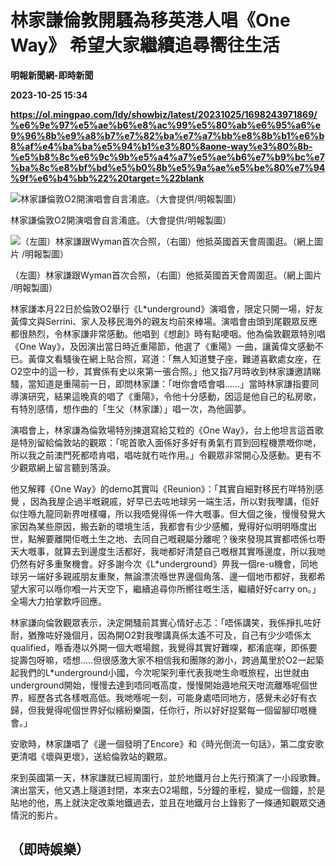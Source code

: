 # 林家謙倫敦開騷為移英港人唱《One Way》 希望大家繼續追尋嚮往生活
**明報新聞網-即時新聞**

**2023-10-25 15:34**

**https://ol.mingpao.com/ldy/showbiz/latest/20231025/1698243971869/%e6%9e%97%e5%ae%b6%e8%ac%99%e5%80%ab%e6%95%a6%e9%96%8b%e9%a8%b7%e7%82%ba%e7%a7%bb%e8%8b%b1%e6%b8%af%e4%ba%ba%e5%94%b1%e3%80%8aone-way%e3%80%8b-%e5%b8%8c%e6%9c%9b%e5%a4%a7%e5%ae%b6%e7%b9%bc%e7%ba%8c%e8%bf%bd%e5%b0%8b%e5%9a%ae%e5%be%80%e7%94%9f%e6%b4%bb%22%20target=%22blank**

![林家謙倫敦O2開演唱會自言淆底。（大會提供/明報製圖）](https://fs.mingpao.com/ldy/20231025/s00009/08266902a3aad0093ca908ef37158aab.jpg)

林家謙倫敦O2開演唱會自言淆底。（大會提供/明報製圖）

![（左圖）林家謙跟Wyman首次合照，（右圖）他抵英國首天會周圍逛。（網上圖片 /明報製圖）](https://fs.mingpao.com/ldy/20231025/s00009/08ae83f504a5156533f2d1b3b76fb24b.jpg)

（左圖）林家謙跟Wyman首次合照，（右圖）他抵英國首天會周圍逛。（網上圖片 /明報製圖）

林家謙本月22日於倫敦O2舉行《L\*underground》演唱會，限定只開一場，好友黃偉文與Serrini、家人及移民海外的親友均前來棒場。演唱會由頭到尾觀眾反應都很熱烈，令林家謙非常感動。他唱到《想創》時有點哽咽。他為倫敦觀眾特別唱《One Way》，及因演出當日時近重陽節，他選了《重陽》一曲，讓黃偉文感動不已。黃偉文看騷後在網上貼合照，寫道：「無人知道雙子座，難道喜歡處女座，在O2空中的這一秒，其實係有史以來第一張合照。」他又指7月時收到林家謙邀請睇騷，當知道是重陽前一日，即問林家謙：「咁你會唔會唱……」當時林家謙指要同導演研究，結果這晚真的唱了《重陽》，令他十分感動，因這是他自己的私房歌，有特別感情，想作曲的「生父（林家謙）」唱一次，為他圓夢。

演唱會上，林家謙為倫敦場特別揀選寫給艾粒的《One Way》，台上他坦言這首歌是特別留給倫敦站的觀眾：「呢首歌入面係好多好有勇氣冇買到回程機票嘅你哋，所以我之前澳門死都唔肯唱，唱咗就冇咗作用。」令觀眾非常開心及感動。更有不少觀眾網上留言聽到落淚。

他又解釋《One Way》的demo其實叫《Reunion》：「其實自細對移民冇咩特別感覺 ，因為我屋企過半嘅親戚，好早已去咗地球另一端生活，所以對我嚟講，佢好似住喺九龍同新界咁樣囉，所以我唔覺得係一件大嘅事。但大個之後，慢慢發覺大家因為某些原因，搬去新的環境生活，我都會有少少感觸，覺得好似明明喺度出世，點解要離開佢嘅土生之地、去同自己嘅親屬分離呢？後來發現其實都唔係乜嘢天大嘅事，就算去到邊度生活都好，我哋都好清楚自己嘅根其實喺邊度，所以我哋仍然有好多重聚機會。好多謝今次《L\*underground》畀我一個re-u機會，同地球另一端好多親戚朋友重聚，無論漂流喺世界邊個角落、邊一個地市都好，我都希望大家可以喺你嗰一片天空下，繼續追尋你所嚮往嘅生活，繼續好好carry on。」全場大力拍掌歎呼回應。

林家謙向倫敦觀眾表示，決定開騷前其實心情好忐忑：「唔係講笑，我係掙扎咗好耐，猶豫咗好幾個月，因為開O2對我嚟講真係太遙不可及，自己有少少唔係太qualified，喺香港以外開一個大嘅場館，我覺得其實好難㗎，都淆底㗎，即係要掟壽包呀嘛，唔想.....但很感激大家不相信我和團隊的渺小，跨過萬里於O2一起築起我們的L\*underground小國，今次呢架列車代表我哋生命嘅旅程，出世就由underground開始，慢慢去達到唔同嘅高度，慢慢開始遁地飛天咁流離喺呢個世界，經歷各式各樣嘅高低。我哋喺呢一刻，可能身處唔同地方，感覺未必好有衣歸，但我覺得呢個世界好似繽紛樂園，任你行，所以好好捉緊每一個留腳印嘅機會。」

安歌時，林家謙唱了《邊一個發明了Encore》和《時光倒流一句話》，第二度安歌更清唱《壞與更壞》，送給倫敦站的觀眾。

來到英國第一天，林家謙就已經周圍行，並於地鐵月台上先行預演了一小段歌舞。演出當天，他又遇上隧道封閉，本來去O2場館，5分鐘的車程，變成一個鐘，於是貼地的他，馬上就決定改乘地鐵過去，並且在地鐵月台上錄影了一條通知觀眾交通情況的影片。

（即時娛樂）
------